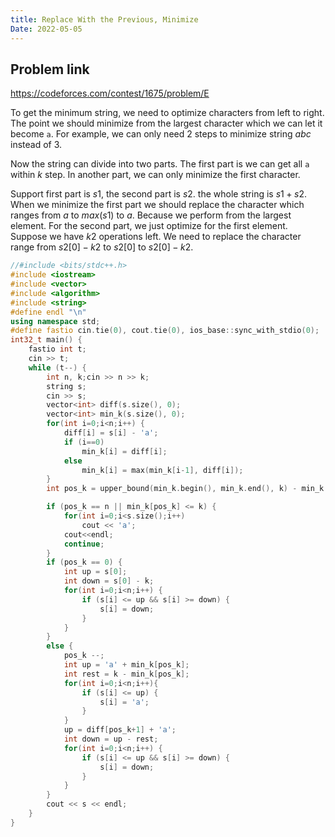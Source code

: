 ```yaml
---
title: Replace With the Previous, Minimize
Date: 2022-05-05
---
```


## Problem link

https://codeforces.com/contest/1675/problem/E

To get the minimum string, we need to optimize characters from left to right. The point we should minimize from the largest character which we can let it become `a`. For example, we can only need 2 steps to minimize string $abc$ instead of 3.

Now the string can divide into two parts. The first part is we can get all `a` within $k$ step. In another part, we can only minimize the first character. 

Support first part is $s1$, the second part is $s2$. the whole string is $s1 + s2$.  When we minimize the first part we should replace the character which ranges from $a$ to $max(s1)$ to $a$. Because we perform from the largest element. For the second part, we just optimize for the first element. Suppose  we have $k2$ operations left. We need to replace the character range from $s2[0] - k2$ to $s2[0]$ to $s2[0] - k2$. 

```cpp
//#include <bits/stdc++.h>
#include <iostream>
#include <vector>
#include <algorithm>
#include <string>
#define endl "\n"
using namespace std;
#define fastio cin.tie(0), cout.tie(0), ios_base::sync_with_stdio(0);
int32_t main() {
    fastio int t;
    cin >> t;
    while (t--) {
        int n, k;cin >> n >> k;
        string s;
        cin >> s;
        vector<int> diff(s.size(), 0);
        vector<int> min_k(s.size(), 0);
        for(int i=0;i<n;i++) {
            diff[i] = s[i] - 'a';
            if (i==0)
                min_k[i] = diff[i];
            else
                min_k[i] = max(min_k[i-1], diff[i]);
        }
        int pos_k = upper_bound(min_k.begin(), min_k.end(), k) - min_k.begin();

        if (pos_k == n || min_k[pos_k] <= k) {
            for(int i=0;i<s.size();i++)
                cout << 'a';
            cout<<endl;
            continue;
        }
        if (pos_k == 0) {
            int up = s[0];
            int down = s[0] - k;
            for(int i=0;i<n;i++) {
                if (s[i] <= up && s[i] >= down) {
                    s[i] = down;
                }
            }
        }
        else {
            pos_k --;
            int up = 'a' + min_k[pos_k];
            int rest = k - min_k[pos_k];
            for(int i=0;i<n;i++){
                if (s[i] <= up) {
                    s[i] = 'a';
                }
            }
            up = diff[pos_k+1] + 'a';
            int down = up - rest;
            for(int i=0;i<n;i++) {
                if (s[i] <= up && s[i] >= down) {
                    s[i] = down;
                }
            }
        }
        cout << s << endl;
    }
}

```





